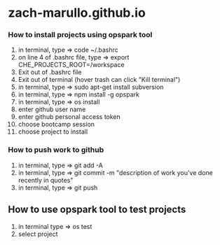 # zach-marullo.github.io

### How to install projects using opspark tool
1) in terminal, type => code ~/.bashrc
2) on line 4 of .bashrc file, type => export CHE_PROJECTS_ROOT=/workspace
3) Exit out of .bashrc file
4) Exit out of terminal (hover trash can click "Kill terminal")
5) in terminal, type => sudo apt-get install subversion
6) in terminal, type => npm install -g opspark
7) in terminal, type => os install
8) enter github user name
9) enter github personal access token
10) choose bootcamp session
11) choose project to install

### How to push work to github
1) in terminal, type => git add -A
2) in terminal, type => git commit -m "description of work you've done recently in quotes"
3) in terminal, type => git push


## How to use opspark tool to test projects
1) in terminal type => os test
2) select project

